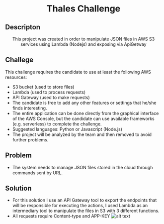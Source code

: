 
<h1 align="center"> Thales Challenge</h1>

## Descripton
<p align="center">This project was created in order to manipulate JSON files in AWS S3 services using Lambda (Nodejs) and exposing via ApiGetway</p>

## Challege
 This challenge requires the candidate to use at least the following AWS resources:

* S3 bucket (used to store files)
* Lambda (used to process requests)
* API Gateway (used to make requests)
* The candidate is free to add any other features or settings that he/she finds interesting.
* The entire application can be done directly from the graphical interface of the AWS Console, but the candidate can use available frameworks (e.g.
serverless) to complete the challenge.
* Suggested languages:
Python or
Javascript (Node.js)
* The project will be analyzed by the team and then removed to avoid further problems.

## Problem

* The system needs to manage JSON files stored in the cloud through commands sent by URL.

## Solution

* For this solution I use an API Gateway tool to export the endpoints that will be responsible for executing the actions, I used Lambda as an intermediary tool to manipulate the files in S3 with 3 different functions.
* All requests require Content-type and APP-KEY
![alt text](https://miro.medium.com/max/1400/1*mV6ykK7T_CzqXPqllLORnQ.jpeg)
